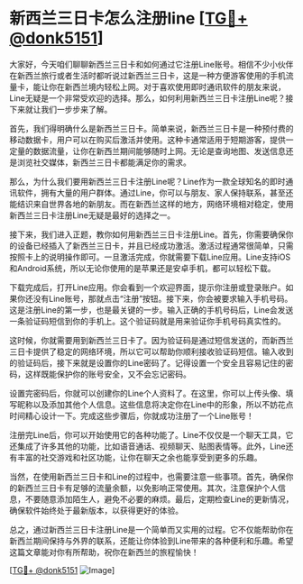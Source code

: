# 新西兰三日卡怎么注册line [[TG💪+ @donk5151](https://t.me/s/donk5151)]

大家好，今天咱们聊聊新西兰三日卡和如何通过它注册Line账号。相信不少小伙伴在新西兰旅行或者生活时都听说过新西兰三日卡，这是一种方便游客使用的手机流量卡，能让你在新西兰境内轻松上网。对于喜欢使用即时通讯软件的朋友来说，Line无疑是一个非常受欢迎的选择。那么，如何利用新西兰三日卡注册Line呢？接下来就让我们一步步来了解。

首先，我们得明确什么是新西兰三日卡。简单来说，新西兰三日卡是一种预付费的移动数据卡，用户可以在购买后激活并使用。这种卡通常适用于短期游客，提供一定量的数据流量，让你在新西兰期间能够随时上网。无论是查询地图、发送信息还是浏览社交媒体，新西兰三日卡都能满足你的需求。

那么，为什么我们要用新西兰三日卡注册Line呢？Line作为一款全球知名的即时通讯软件，拥有大量的用户群体。通过Line，你可以与朋友、家人保持联系，甚至还能结识来自世界各地的新朋友。而在新西兰这样的地方，网络环境相对稳定，使用新西兰三日卡注册Line无疑是最好的选择之一。

接下来，我们进入正题，教你如何用新西兰三日卡注册Line。首先，你需要确保你的设备已经插入了新西兰三日卡，并且已经成功激活。激活过程通常很简单，只需按照卡上的说明操作即可。一旦激活完成，你就需要下载Line应用。Line支持iOS和Android系统，所以无论你使用的是苹果还是安卓手机，都可以轻松下载。

下载完成后，打开Line应用。你会看到一个欢迎界面，提示你注册或登录账户。如果你还没有Line账号，那就点击“注册”按钮。接下来，你会被要求输入手机号码。这是注册Line的第一步，也是最关键的一步。输入正确的手机号码后，Line会发送一条验证码短信到你的手机上。这个验证码就是用来验证你手机号码真实性的。

这时候，你就需要用到新西兰三日卡了。因为验证码是通过短信发送的，而新西兰三日卡提供了稳定的网络环境，所以它可以帮助你顺利接收验证码短信。输入收到的验证码后，接下来就是设置你的Line密码了。记得设置一个安全且容易记住的密码，这样既能保护你的账号安全，又不会忘记密码。

设置完密码后，你就可以创建你的Line个人资料了。在这里，你可以上传头像、填写昵称以及添加其他个人信息。这些信息将决定你在Line中的形象，所以不妨花点时间精心设计一下。完成这些步骤后，你就成功注册了一个Line账号！

注册完Line后，你可以开始使用它的各种功能了。Line不仅仅是一个聊天工具，它还集成了许多其他的功能，比如语音通话、视频聊天、贴图表情等。此外，Line还有丰富的社交游戏和社区功能，让你在聊天之余也能享受到更多的乐趣。

当然，在使用新西兰三日卡和Line的过程中，也需要注意一些事项。首先，确保你的新西兰三日卡有足够的流量余额，以免影响正常使用。其次，注意保护个人信息，不要随意添加陌生人，避免不必要的麻烦。最后，定期检查Line的更新情况，确保软件始终处于最新版本，以获得更好的体验。

总之，通过新西兰三日卡注册Line是一个简单而又实用的过程。它不仅能帮助你在新西兰期间保持与外界的联系，还能让你体验到Line带来的各种便利和乐趣。希望这篇文章能对你有所帮助，祝你在新西兰的旅程愉快！

[[TG💪+ @donk5151](https://t.me/s/donk5151) ![Image](https://i.postimg.cc/rwNCRYN7/Snipaste-2025-04-30-17-27-05.png)]